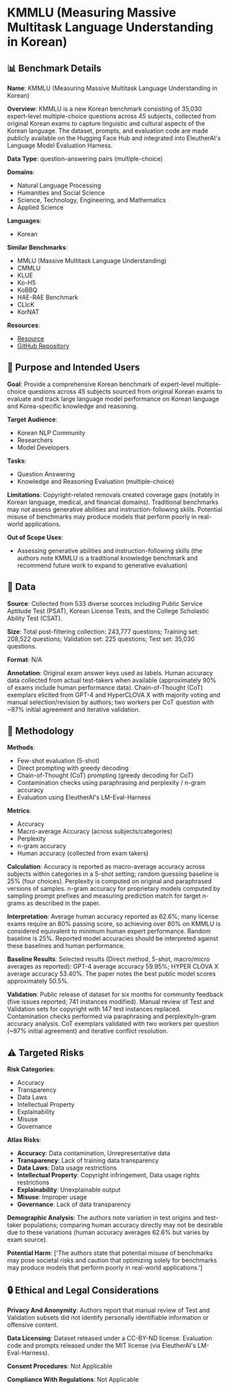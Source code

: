 # KMMLU (Measuring Massive Multitask Language Understanding in Korean)

## 📊 Benchmark Details

**Name**: KMMLU (Measuring Massive Multitask Language Understanding in Korean)

**Overview**: KMMLU is a new Korean benchmark consisting of 35,030 expert-level multiple-choice questions across 45 subjects, collected from original Korean exams to capture linguistic and cultural aspects of the Korean language. The dataset, prompts, and evaluation code are made publicly available on the Hugging Face Hub and integrated into EleutherAI's Language Model Evaluation Harness.

**Data Type**: question-answering pairs (multiple-choice)

**Domains**:
- Natural Language Processing
- Humanities and Social Science
- Science, Technology, Engineering, and Mathematics
- Applied Science

**Languages**:
- Korean

**Similar Benchmarks**:
- MMLU (Massive Multitask Language Understanding)
- CMMLU
- KLUE
- Ko-H5
- KoBBQ
- HAE-RAE Benchmark
- CLIcK
- KorNAT

**Resources**:
- [Resource](https://huggingface.co/datasets/HAERAE-HUB/KMMLU)
- [GitHub Repository](https://github.com/EleutherAI/lm-evaluation-harness/tree/main/lm_eval/tasks/kmmlu)

## 🎯 Purpose and Intended Users

**Goal**: Provide a comprehensive Korean benchmark of expert-level multiple-choice questions across 45 subjects sourced from original Korean exams to evaluate and track large language model performance on Korean language and Korea-specific knowledge and reasoning.

**Target Audience**:
- Korean NLP Community
- Researchers
- Model Developers

**Tasks**:
- Question Answering
- Knowledge and Reasoning Evaluation (multiple-choice)

**Limitations**: Copyright-related removals created coverage gaps (notably in Korean language, medical, and financial domains). Traditional benchmarks may not assess generative abilities and instruction-following skills. Potential misuse of benchmarks may produce models that perform poorly in real-world applications.

**Out of Scope Uses**:
- Assessing generative abilities and instruction-following skills (the authors note KMMLU is a traditional knowledge benchmark and recommend future work to expand to generative evaluation)

## 💾 Data

**Source**: Collected from 533 diverse sources including Public Service Aptitude Test (PSAT), Korean License Tests, and the College Scholastic Ability Test (CSAT).

**Size**: Total post-filtering collection: 243,777 questions; Training set: 208,522 questions; Validation set: 225 questions; Test set: 35,030 questions.

**Format**: N/A

**Annotation**: Original exam answer keys used as labels. Human accuracy data collected from actual test-takers when available (approximately 90% of exams include human performance data). Chain-of-Thought (CoT) exemplars elicited from GPT-4 and HyperCLOVA X with majority voting and manual selection/revision by authors; two workers per CoT question with ~87% initial agreement and iterative validation.

## 🔬 Methodology

**Methods**:
- Few-shot evaluation (5-shot)
- Direct prompting with greedy decoding
- Chain-of-Thought (CoT) prompting (greedy decoding for CoT)
- Contamination checks using paraphrasing and perplexity / n-gram accuracy
- Evaluation using EleutherAI's LM-Eval-Harness

**Metrics**:
- Accuracy
- Macro-average Accuracy (across subjects/categories)
- Perplexity
- n-gram accuracy
- Human accuracy (collected from exam takers)

**Calculation**: Accuracy is reported as macro-average accuracy across subjects within categories in a 5-shot setting; random guessing baseline is 25% (four choices). Perplexity is computed on original and paraphrased versions of samples. n-gram accuracy for proprietary models computed by sampling prompt prefixes and measuring prediction match for target n-grams as described in the paper.

**Interpretation**: Average human accuracy reported as 62.6%; many license exams require an 80% passing score, so achieving over 80% on KMMLU is considered equivalent to minimum human expert performance. Random baseline is 25%. Reported model accuracies should be interpreted against these baselines and human performance.

**Baseline Results**: Selected results (Direct method, 5-shot, macro/micro averages as reported): GPT-4 average accuracy 59.95%; HYPER CLOVA X average accuracy 53.40%. The paper notes the best public model scores approximately 50.5%.

**Validation**: Public release of dataset for six months for community feedback (five issues reported; 741 instances modified). Manual review of Test and Validation sets for copyright with 147 test instances replaced. Contamination checks performed via paraphrasing and perplexity/n-gram accuracy analysis. CoT exemplars validated with two workers per question (~87% initial agreement) and iterative conflict resolution.

## ⚠️ Targeted Risks

**Risk Categories**:
- Accuracy
- Transparency
- Data Laws
- Intellectual Property
- Explainability
- Misuse
- Governance

**Atlas Risks**:
- **Accuracy**: Data contamination, Unrepresentative data
- **Transparency**: Lack of training data transparency
- **Data Laws**: Data usage restrictions
- **Intellectual Property**: Copyright infringement, Data usage rights restrictions
- **Explainability**: Unexplainable output
- **Misuse**: Improper usage
- **Governance**: Lack of data transparency

**Demographic Analysis**: The authors note variation in test origins and test-taker populations; comparing human accuracy directly may not be desirable due to these variations (human accuracy averages 62.6% but varies by exam source).

**Potential Harm**: ['The authors state that potential misuse of benchmarks may pose societal risks and caution that optimizing solely for benchmarks may produce models that perform poorly in real-world applications.']

## 🔒 Ethical and Legal Considerations

**Privacy And Anonymity**: Authors report that manual review of Test and Validation subsets did not identify personally identifiable information or offensive content.

**Data Licensing**: Dataset released under a CC-BY-ND license. Evaluation code and prompts released under the MIT license (via EleutherAI's LM-Eval-Harness).

**Consent Procedures**: Not Applicable

**Compliance With Regulations**: Not Applicable
